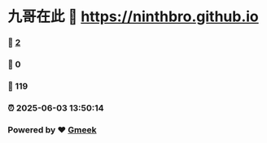 # 九哥在此 :link: https://ninthbro.github.io 
### :page_facing_up: [2](https://ninthbro.github.io/tag.html) 
### :speech_balloon: 0 
### :hibiscus: 119 
### :alarm_clock: 2025-06-03 13:50:14 
### Powered by :heart: [Gmeek](https://github.com/Meekdai/Gmeek)
